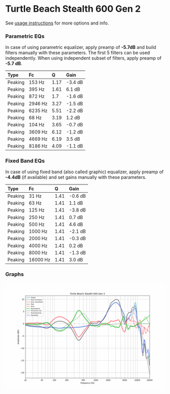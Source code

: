 # Turtle Beach Stealth 600 Gen 2
See [usage instructions](https://github.com/jaakkopasanen/AutoEq#usage) for more options and info.

### Parametric EQs
In case of using parametric equalizer, apply preamp of **-5.7dB** and build filters manually
with these parameters. The first 5 filters can be used independently.
When using independent subset of filters, apply preamp of **-5.7 dB**.

| Type    | Fc      |    Q | Gain    |
|:--------|:--------|:-----|:--------|
| Peaking | 153 Hz  | 1.17 | -3.4 dB |
| Peaking | 395 Hz  | 1.61 | 6.1 dB  |
| Peaking | 872 Hz  | 1.7  | -1.6 dB |
| Peaking | 2946 Hz | 3.27 | -1.5 dB |
| Peaking | 6235 Hz | 5.51 | -2.2 dB |
| Peaking | 68 Hz   | 3.19 | 1.2 dB  |
| Peaking | 104 Hz  | 3.65 | -0.7 dB |
| Peaking | 3609 Hz | 6.12 | -1.2 dB |
| Peaking | 4669 Hz | 6.19 | 3.5 dB  |
| Peaking | 8186 Hz | 4.09 | -1.1 dB |

### Fixed Band EQs
In case of using fixed band (also called graphic) equalizer, apply preamp of **-4.4dB**
(if available) and set gains manually with these parameters.

| Type    | Fc       |    Q | Gain    |
|:--------|:---------|:-----|:--------|
| Peaking | 31 Hz    | 1.41 | -0.6 dB |
| Peaking | 63 Hz    | 1.41 | 1.1 dB  |
| Peaking | 125 Hz   | 1.41 | -3.8 dB |
| Peaking | 250 Hz   | 1.41 | 0.7 dB  |
| Peaking | 500 Hz   | 1.41 | 4.6 dB  |
| Peaking | 1000 Hz  | 1.41 | -2.1 dB |
| Peaking | 2000 Hz  | 1.41 | -0.3 dB |
| Peaking | 4000 Hz  | 1.41 | 0.2 dB  |
| Peaking | 8000 Hz  | 1.41 | -1.3 dB |
| Peaking | 16000 Hz | 1.41 | 3.0 dB  |

### Graphs
![](./Turtle%20Beach%20Stealth%20600%20Gen%202.png)